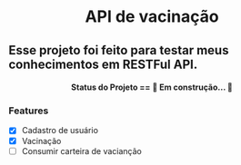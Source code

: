 <h1 align="center">API de vacinação</h1>

## Esse projeto foi feito para testar meus conhecimentos em RESTFul API.

<h4 align="center"> 
	Status do Projeto == 🚧 Em construção...  🚧
</h4>

### Features

- [x] Cadastro de usuário
- [x] Vacinação
- [ ] Consumir carteira de vacianção
